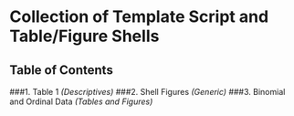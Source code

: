 # Collection of Template Script and Table/Figure Shells

## Table of Contents
###1. Table 1 *(Descriptives)*
###2. Shell Figures *(Generic)* 
###3. Binomial and Ordinal Data *(Tables and Figures)*
